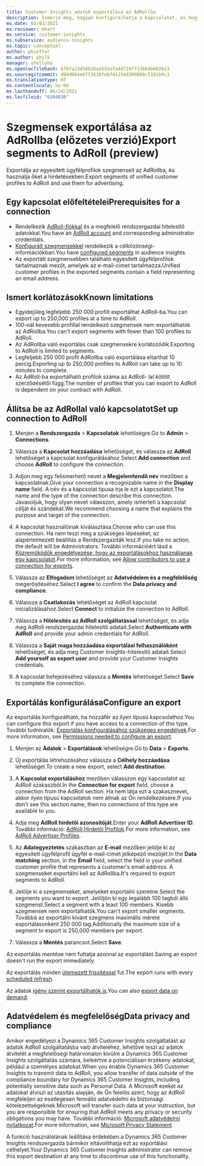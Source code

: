 ```yaml
---
title: Customer Insights adatok exportálása az AdRollba
description: Ismerje meg, hogyan konfigurálhatja a kapcsolatot, és hogyan exportálhatja az AdRollba.
ms.date: 03/03/2021
ms.reviewer: mhart
ms.service: customer-insights
ms.subservice: audience-insights
ms.topic: conceptual
author: pkieffer
ms.author: philk
manager: shellyha
ms.openlocfilehash: 67bfa23d56b26ae592efa4d7197713664bb02623
ms.sourcegitcommit: d84d664e67f263bfeb741154d309088c5101b9c3
ms.translationtype: HT
ms.contentlocale: hu-HU
ms.lasthandoff: 06/24/2021
ms.locfileid: "6304830"
---
```

# <a name="export-segments-to-adroll-preview"></a><span data-ttu-id="11dfa-103">Szegmensek exportálása az AdRollba (előzetes verzió)</span><span class="sxs-lookup"><span data-stu-id="11dfa-103">Export segments to AdRoll (preview)</span></span>

<span data-ttu-id="11dfa-104">Exportálja az egyesített ügyfélprofilok szegmenseit az AdRollba, és használja őket a hirdetésekben.</span><span class="sxs-lookup"><span data-stu-id="11dfa-104">Export segments of unified customer profiles to AdRoll and use them for advertising.</span></span> 

## <a name="prerequisites-for-a-connection"></a><span data-ttu-id="11dfa-105">Egy kapcsolat előfeltételei</span><span class="sxs-lookup"><span data-stu-id="11dfa-105">Prerequisites for a connection</span></span>

-   <span data-ttu-id="11dfa-106">Rendelkezik [AdRoll-fiókkal](https://www.adroll.com/) és a megfelelő rendszergazdai hitelesítő adatokkal.</span><span class="sxs-lookup"><span data-stu-id="11dfa-106">You have an [AdRoll account](https://www.adroll.com/) and corresponding administrator credentials.</span></span>
-   <span data-ttu-id="11dfa-107">[Konfigurált szegmensekkel](segments.md) rendelkezik a célközönségi-információkban.</span><span class="sxs-lookup"><span data-stu-id="11dfa-107">You have [configured segments](segments.md) in audience insights.</span></span>
-   <span data-ttu-id="11dfa-108">Az exportált szegmensekben található egyesített ügyfélprofilok tartalmaznak mezőt, amelyek az e-mail-címet tartalmazza.</span><span class="sxs-lookup"><span data-stu-id="11dfa-108">Unified customer profiles in the exported segments contain a field representing an email address.</span></span>

## <a name="known-limitations"></a><span data-ttu-id="11dfa-109">Ismert korlátozások</span><span class="sxs-lookup"><span data-stu-id="11dfa-109">Known limitations</span></span>

- <span data-ttu-id="11dfa-110">Egyidejűleg legfeljebb 250 000 profilt exportálhat AdRoll-ba.</span><span class="sxs-lookup"><span data-stu-id="11dfa-110">You can export up to 250,000 profiles at a time to AdRoll.</span></span>
- <span data-ttu-id="11dfa-111">100-nál kevesebb profillal rendelkező szegmensek nem exportálhatók az AdRollba.</span><span class="sxs-lookup"><span data-stu-id="11dfa-111">You can't export segments with fewer than 100 profiles to AdRoll.</span></span> 
- <span data-ttu-id="11dfa-112">Az AdRollba való exportálás csak szegmensekre korlátozódik.</span><span class="sxs-lookup"><span data-stu-id="11dfa-112">Exporting to AdRoll is limited to segments.</span></span>
- <span data-ttu-id="11dfa-113">Legfeljebb 250 000 profil AdRollba való exportálása eltarthat 10 percig.</span><span class="sxs-lookup"><span data-stu-id="11dfa-113">Exporting up to 250,000 profiles to AdRoll can take up to 10 minutes to complete.</span></span> 
- <span data-ttu-id="11dfa-114">Az AdRoll-ba exportálható profilok száma az AdRoll- lal kötött szerződésétől függ.</span><span class="sxs-lookup"><span data-stu-id="11dfa-114">The number of profiles that you can export to AdRoll is dependent on your contract with AdRoll.</span></span>

## <a name="set-up-connection-to-adroll"></a><span data-ttu-id="11dfa-115">Állítsa be az AdRollal való kapcsolatot</span><span class="sxs-lookup"><span data-stu-id="11dfa-115">Set up connection to AdRoll</span></span>

1. <span data-ttu-id="11dfa-116">Menjen a **Rendszergazda** > **Kapcsolatok** lehetőségre.</span><span class="sxs-lookup"><span data-stu-id="11dfa-116">Go to **Admin** > **Connections**.</span></span>

1. <span data-ttu-id="11dfa-117">Válassza a **Kapcsolat hozzáadása** lehetőséget, és válassza az **AdRoll** lehetőséget a kapcsolat konfigurálásához.</span><span class="sxs-lookup"><span data-stu-id="11dfa-117">Select **Add connection** and choose **AdRoll** to configure the connection.</span></span>

1. <span data-ttu-id="11dfa-118">Adjon meg egy felismerhető nevet a **Megjelenítendő név** mezőben a kapcsolatnak.</span><span class="sxs-lookup"><span data-stu-id="11dfa-118">Give your connection a recognizable name in the **Display name** field.</span></span> <span data-ttu-id="11dfa-119">A név és a kapcsolat típusa írja le ezt a kapcsolatot.</span><span class="sxs-lookup"><span data-stu-id="11dfa-119">The name and the type of the connection describe this connection.</span></span> <span data-ttu-id="11dfa-120">Javasoljuk, hogy olyan nevet válasszon, amely ismerteti a kapcsolat célját és szándékát.</span><span class="sxs-lookup"><span data-stu-id="11dfa-120">We recommend choosing a name that explains the purpose and target of the connection.</span></span>

1. <span data-ttu-id="11dfa-121">A kapcsolat használóinak kiválasztása.</span><span class="sxs-lookup"><span data-stu-id="11dfa-121">Choose who can use this connection.</span></span> <span data-ttu-id="11dfa-122">Ha nem teszi meg a szükséges lépéseket, az alapértelmezett beállítás a Rendszergazdák lesz.</span><span class="sxs-lookup"><span data-stu-id="11dfa-122">If you take no action, the default will be Administrators.</span></span> <span data-ttu-id="11dfa-123">További információért lásd a [Közreműködők engedélyezése, hogy az exportálásokhoz használjanak egy kapcsolatot](connections.md#allow-contributors-to-use-a-connection-for-exports).</span><span class="sxs-lookup"><span data-stu-id="11dfa-123">For more information, see [Allow contributors to use a connection for exports](connections.md#allow-contributors-to-use-a-connection-for-exports).</span></span>

1. <span data-ttu-id="11dfa-124">Válassza az **Elfogadom** lehetőséget az **Adatvédelem és a megfelelőség** megerősítéséhez.</span><span class="sxs-lookup"><span data-stu-id="11dfa-124">Select **I agree** to confirm the **Data privacy and compliance**.</span></span>

1. <span data-ttu-id="11dfa-125">Válassza a **Csatlakozás** lehetőséget az AdRoll kapcsolat inicializálásához.</span><span class="sxs-lookup"><span data-stu-id="11dfa-125">Select **Connect** to initialize the connection to AdRoll.</span></span>

1. <span data-ttu-id="11dfa-126">Válassza a **Hitelesítés az AdRoll szolgáltatással** lehetőséget, és adja meg AdRoll rendszergazdai hitelesítő adatait.</span><span class="sxs-lookup"><span data-stu-id="11dfa-126">Select **Authenticate with AdRoll** and provide your admin credentials for AdRoll.</span></span> 

1. <span data-ttu-id="11dfa-127">Válassza a **Saját maga hozzáadása exportálási felhasználóként** lehetőséget, és adja meg Customer Insights-hitelesítő adatait.</span><span class="sxs-lookup"><span data-stu-id="11dfa-127">Select **Add yourself as export user** and provide your Customer Insights credentials.</span></span>

1. <span data-ttu-id="11dfa-128">A kapcsolat befejezéséhez válassza a **Mentés** lehetőséget.</span><span class="sxs-lookup"><span data-stu-id="11dfa-128">Select **Save** to complete the connection.</span></span>

## <a name="configure-an-export"></a><span data-ttu-id="11dfa-129">Exportálás konfigurálása</span><span class="sxs-lookup"><span data-stu-id="11dfa-129">Configure an export</span></span>

<span data-ttu-id="11dfa-130">Az exportálás konfigurálható, ha hozzáfér az ilyen típusú kapcsolathoz.</span><span class="sxs-lookup"><span data-stu-id="11dfa-130">You can configure this export if you have access to a connection of this type.</span></span> <span data-ttu-id="11dfa-131">További tudnivalók: [Exportálás konfigurálásához szükséges engedélyek](export-destinations.md#set-up-a-new-export).</span><span class="sxs-lookup"><span data-stu-id="11dfa-131">For more information, see [Permissions needed to configure an export](export-destinations.md#set-up-a-new-export).</span></span>

1. <span data-ttu-id="11dfa-132">Menjen az **Adatok** > **Exportálások** lehetőségre.</span><span class="sxs-lookup"><span data-stu-id="11dfa-132">Go to **Data** > **Exports**.</span></span>

1. <span data-ttu-id="11dfa-133">Új exportálás létrehozásához válassza a **Célhely hozzáadása** lehetőséget.</span><span class="sxs-lookup"><span data-stu-id="11dfa-133">To create a new export, select **Add destination**.</span></span>

1. <span data-ttu-id="11dfa-134">A **Kapcsolat exportáláshoz** mezőben válasszon egy kapcsolatot az AdRoll szakaszból.</span><span class="sxs-lookup"><span data-stu-id="11dfa-134">In the **Connection for export** field, choose a connection from the AdRoll section.</span></span> <span data-ttu-id="11dfa-135">Ha nem látja ezt a szakasznevet, akkor ilyen típusú kapcsolatok nem állnak az Ön rendelkezésére.</span><span class="sxs-lookup"><span data-stu-id="11dfa-135">If you don't see this section name, then no connections of this type are available to you.</span></span>

1. <span data-ttu-id="11dfa-136">Adja meg **AdRoll hirdetői azonosítóját**.</span><span class="sxs-lookup"><span data-stu-id="11dfa-136">Enter your **AdRoll Advertiser ID**.</span></span> <span data-ttu-id="11dfa-137">További információ: [AdRoll Hirdetői Profilok](https://help.adroll.com/hc/articles/212011838-Advertiser-Profiles).</span><span class="sxs-lookup"><span data-stu-id="11dfa-137">For more information, see [AdRoll Advertiser Profiles](https://help.adroll.com/hc/articles/212011838-Advertiser-Profiles).</span></span>

3. <span data-ttu-id="11dfa-138">Az **Adategyeztetés** szakaszban az **E-mail** mezőben jelölje ki az egyesített ügyfélprofil ügyfél e-mail-címét jelképező mezőjét.</span><span class="sxs-lookup"><span data-stu-id="11dfa-138">In the **Data matching** section, in the **Email** field, select the field in your unified customer profile that represents a customer's email address.</span></span> <span data-ttu-id="11dfa-139">A szegmenseket exportálni kell az AdRollba.</span><span class="sxs-lookup"><span data-stu-id="11dfa-139">It's required to export segments to AdRoll.</span></span>

1. <span data-ttu-id="11dfa-140">Jelölje ki a szegmenseket, amelyeket exportálni szeretne.</span><span class="sxs-lookup"><span data-stu-id="11dfa-140">Select the segments you want to export.</span></span> <span data-ttu-id="11dfa-141">Jelöljön ki egy legalább 100 tagból álló szegmenst.</span><span class="sxs-lookup"><span data-stu-id="11dfa-141">Select a segment with a least 100 members.</span></span> <span data-ttu-id="11dfa-142">Kisebb szegmensek nem exportálhatók.</span><span class="sxs-lookup"><span data-stu-id="11dfa-142">You can't export smaller segments.</span></span> <span data-ttu-id="11dfa-143">Továbbá az exportálni kívánt szegmens maximális mérete exportálásonként 250 000 tag.</span><span class="sxs-lookup"><span data-stu-id="11dfa-143">Additionally the maximum size of a segment to export is 250,000 members per export.</span></span> 

1. <span data-ttu-id="11dfa-144">Válassza a **Mentés** parancsot.</span><span class="sxs-lookup"><span data-stu-id="11dfa-144">Select **Save**.</span></span>

<span data-ttu-id="11dfa-145">Az exportálás mentése nem futtatja azonnal az exportálást.</span><span class="sxs-lookup"><span data-stu-id="11dfa-145">Saving an export doesn't run the export immediately.</span></span>

<span data-ttu-id="11dfa-146">Az exportálás minden [ütemezett frissítéssel](system.md#schedule-tab) fut.</span><span class="sxs-lookup"><span data-stu-id="11dfa-146">The export runs with every [scheduled refresh](system.md#schedule-tab).</span></span> 

<span data-ttu-id="11dfa-147">Az adatok [igény szerint exportálhatók is](export-destinations.md#run-exports-on-demand).</span><span class="sxs-lookup"><span data-stu-id="11dfa-147">You can also [export data on demand](export-destinations.md#run-exports-on-demand).</span></span> 


## <a name="data-privacy-and-compliance"></a><span data-ttu-id="11dfa-148">Adatvédelem és megfelelőség</span><span class="sxs-lookup"><span data-stu-id="11dfa-148">Data privacy and compliance</span></span>

<span data-ttu-id="11dfa-149">Amikor engedélyezi a Dynamics 365 Customer Insights szolgáltatást az adatok AdRoll szolgáltatásba való átviteléhez, lehetővé teszi az adatok átvitelét a megfelelőségi határvonalon kívülre a Dynamics 365 Customer Insights szolgáltatás számára, beleértve a potenciálisan érzékeny adatokat, például a személyes adatokat.</span><span class="sxs-lookup"><span data-stu-id="11dfa-149">When you enable Dynamics 365 Customer Insights to transmit data to AdRoll, you allow transfer of data outside of the compliance boundary for Dynamics 365 Customer Insights, including potentially sensitive data such as Personal Data.</span></span> <span data-ttu-id="11dfa-150">A Microsoft ezeket az adatokat átviszi az utasítás alapján, de Ön felelős azért, hogy az AdRoll megfeleljen az esetlegesen fennálló adatvédelmi és biztonsági kötelezettségeknek.</span><span class="sxs-lookup"><span data-stu-id="11dfa-150">Microsoft will transfer such data at your instruction, but you are responsible for ensuring that AdRoll meets any privacy or security obligations you may have.</span></span> <span data-ttu-id="11dfa-151">További információ: [Microsoft adatvédelmi nyilatkozat](https://go.microsoft.com/fwlink/?linkid=396732).</span><span class="sxs-lookup"><span data-stu-id="11dfa-151">For more information, see [Microsoft Privacy Statement](https://go.microsoft.com/fwlink/?linkid=396732).</span></span>

<span data-ttu-id="11dfa-152">A funkció használatának leállítása érdekében a Dynamics 365 Customer Insights rendszergazda bármikor eltávolíthatja ezt az exportálási célhelyet.</span><span class="sxs-lookup"><span data-stu-id="11dfa-152">Your Dynamics 365 Customer Insights administrator can remove this export destination at any time to discontinue use of this functionality.</span></span>

